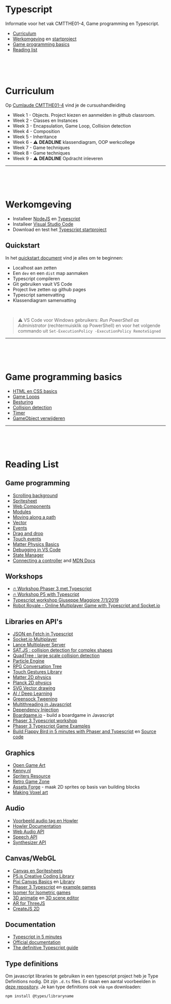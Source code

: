 # Typescript

Informatie voor het vak CMTTHE01-4, Game programming en Typescript.

- <a href="#curry">Curriculum</a>
- <a href="#work">Werkomgeving</a> en [startproject](https://github.com/HR-CMGT/Typescript-startproject)
- <a href="#games">Game programming basics</a>
- <a href="#list">Reading list</a>

<br>
<br>
<br>

# <a name="curry"></a> Curriculum

Op [Cumlaude CMTTHE01-4](https://lms.hr.nl) vind je de cursushandleiding

- Week 1 - Objects. Project kiezen en aanmelden in github classroom.
- Week 2 - Classes en Instances
- Week 3 - Encapsulation, Game Loop, Collision detection
- Week 4 - Composition
- Week 5 - Inheritance
- Week 6 - ⚠️ **DEADLINE** klassendiagram, OOP werkcollege
- Week 7 - Game techniques
- Week 8 - Game techniques
- Week 9 - ⚠️ **DEADLINE** Opdracht inleveren

---

<br>
<br>
<br>

# <a name="work"></a>Werkomgeving

- Installeer [NodeJS](https://nodejs.org/en/) en [Typescript](https://www.typescriptlang.org)
- Installeer [Visual Studio Code](https://code.visualstudio.com)
- Download en test het [Typescript startproject](https://github.com/HR-CMGT/Typescript-startproject)

## Quickstart

In het [quickstart document](./PRG01-4_quickstart.pdf) vind je alles om te beginnen:

- Localhost aan zetten
- Een `dev` en een `dist` map aanmaken
- Typescript compileren
- Git gebruiken vauit VS Code
- Project live zetten op github pages
- Typescript samenvatting
- Klassendiagram samenvatting

<Br>

> ⚠️ VS Code voor Windows gebruikers: *Run PowerShell as Administrator* (rechtermuisklik op PowerShell) en voor het volgende commando uit `Set-ExecutionPolicy -ExecutionPolicy RemoteSigned`

---

<br>
<br>
<br>

# <a name="games"></a> Game programming basics

- [HTML en CSS basics](snippets/html.md)
- [Game Loops](snippets/game.md)
- [Besturing](snippets/movement.md)
- [Collision detection](snippets/collision.md)
- [Timer](snippets/timer.md)
- [GameObject verwijderen](snippets/remove.md)

---

<br>
<br>
<br>

# <a name="list"></a>Reading List

## Game programming

- [Scrolling background](snippets/scrolling.md)
- [Spritesheet](snippets/spritesheet.md)
- [Web Components](snippets/webcomponents.md)
- [Modules](snippets/modules.md)
- [Moving along a path](snippets/path.md)
- [Vector](snippets/vector.md)
- [Events](snippets/events.md)
- [Drag and drop](snippets/drag.md)
- [Touch events](snippets/touch.md)
- [Matter Physics Basics](snippets/matter.md)
- [Debugging in VS Code](snippets/debug.md)
- [State Manager](snippets/state.md)
- [Connecting a controller](https://github.com/HR-CMGT/arcade-game) and [MDN Docs](https://developer.mozilla.org/en-US/docs/Web/API/Gamepad_API/Using_the_Gamepad_API)

## Workshops

- [🔥 Workshop Phaser 3 met Typescript](https://github.com/HR-CMGT/CLE4-phaser-workshop)
- [🔥 Workshop P5 with Typescript](https://github.com/HR-CMGT/CLE4-P5-workshop/tree/master/p5-typescript)
- [Typescript workshop Giuseppe Maggiore 7/1/2019](snippets/types.md)
- [Robot Royale - Online Multiplayer Game with Typescript and Socket.io](https://github.com/HR-CMGT/robot-royale)

## Libraries en API's

- [JSON en Fetch in Typescript](snippets/fetch.md)
- [Socket.io Multiplayer](https://socket.io)
- [Lance Multiplayer Server](http://lance.gg)
- [SAT.JS : collision detection for complex shapes](https://github.com/jriecken/sat-js)
- [QuadTree : large scale collision detection](https://github.com/timohausmann/quadtree-js)
- [Particle Engine](https://vincentgarreau.com/particles.js/)
- [RPG Conversation Tree](https://github.com/google/bottery)
- [Touch Gestures Library](https://hammerjs.github.io)
- [Matter 2D physics](http://brm.io/matter-js/)
- [Planck 2D physics](http://piqnt.com/planck.js/Car)
- [SVG Vector drawing](http://svgjs.com)
- [AI / Deep Learning](https://deeplearnjs.org)
- [Greensock Tweening](https://greensock.com)
- [Multithreading in Javascript](https://keithwhor.github.io/multithread.js/)
- [Dependency Injection](https://www.npmjs.com/package/container-ioc)
- [Boardgame.io](http://boardgame.io/#/) - build a boardgame in Javascript
- [Phaser 3 Typescript workshop](https://github.com/HR-CMGT/CLE4-phaser-workshop)
- [Phaser 3 Typescript Game Examples](https://github.com/digitsensitive/phaser3-typescript)
- [Build Flappy Bird in 5 minutes with Phaser and Typescript](https://medium.com/@digit.sensitivee/learn-to-create-a-html5-game-in-5-minutes-604118f5d0ab) en [Source code](https://github.com/digitsensitive/phaser3-flappy-bird)

## Graphics

- [Open Game Art](https://opengameart.org/)
- [Kenny.nl](http://kenney.nl/)
- [Spriters Resource](https://www.spriters-resource.com/)
- [Retro Game Zone](https://retrogamezone.co.uk/)
- [Assets Forge](http://assetforge.io/) - maak 2D sprites op basis van building blocks
- [Making Voxel art](https://ephtracy.github.io/)

## Audio

- [Voorbeeld audio tag en Howler](snippets/audio.md)
- [Howler Documentation](https://howlerjs.com)
- [Web Audio API](https://developer.mozilla.org/en-US/docs/Web/API/Web_Audio_API)	
- [Speech API](https://developer.mozilla.org/en-US/docs/Web/API/Web_Speech_API)
- [Synthesizer API](https://developer.mozilla.org/en-US/docs/Web/API/OscillatorNode)

## Canvas/WebGL

- [Canvas en Spritesheets](snippets/canvas.md)
- [P5.js Creative Coding Library](https://p5js.org)
- [Pixi Canvas Basics](snippets/pixi.md) en [Library](http://www.pixijs.com)
- [Phaser 3 Typescript](https://github.com/digitsensitive/phaser3-typescript) en [example games](https://github.com/digitsensitive/phaser3-typescript/tree/master/src/games)
- [Isomer for Isometric games](http://jdan.github.io/isomer/)
- [3D animatie](https://threejs.org) en [3D scene editor](https://threejs.org/editor/)
- [AR for ThreeJS](https://github.com/jeromeetienne/AR.js)
- [CreateJS 2D](http://createjs.com)

## Documentation

- [Typescript in 5 minutes](https://www.typescriptlang.org/v2/docs/handbook/typescript-in-5-minutes.html)
- [Official documentation](https://www.typescriptlang.org/docs/home.html)
- [The definitive Typescript guide](https://www.sitepen.com/blog/update-the-definitive-typescript-guide/)

## Type definitions

Om javascript libraries te gebruiken in een typescript project heb je Type Definitions nodig. Dit zijn `.d.ts` files. Er staan een aantal voorbeelden in [deze repository](https://github.com/HR-CMGT/Typescript/tree/master/definitions). Je kan type definitions ook via `npm` downloaden:

`npm install @types/libraryname`
